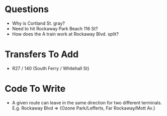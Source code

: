 Questions
=====

* Why is Cortland St. gray?
* Need to hit Rockaway Park Beach 116 St?
* How does the A train work at Rockaway Blvd. split?

Transfers To Add
=====

* R27 / 140 (South Ferry / Whitehall St)

Code To Write
=====

* A given route can leave in the same direction for two different terminals. E.g. Rockaway Blvd => {Ozone Park/Lefferts, Far Rockaway/Mott Av.}
